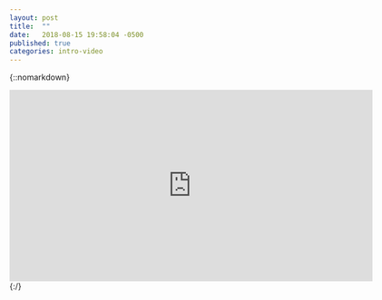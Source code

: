 ```yaml
---
layout: post
title:  ""
date:   2018-08-15 19:58:04 -0500
published: true
categories: intro-video
---
```

{::nomarkdown}  
<iframe src="https://player.vimeo.com/video/286412817" width="640" height="338" frameborder="0" autoplay webkitallowfullscreen mozallowfullscreen allowfullscreen></iframe>
{:/}  

<!--more-->

